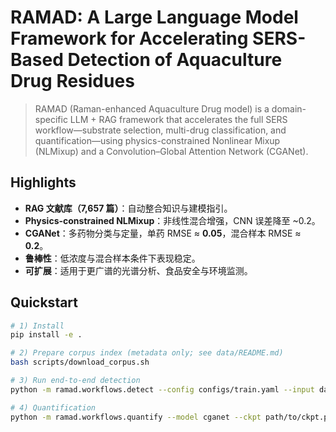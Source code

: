 # RAMAD: A Large Language Model Framework for Accelerating SERS-Based Detection of Aquaculture Drug Residues

> RAMAD (Raman-enhanced Aquaculture Drug model) is a domain-specific LLM + RAG framework that accelerates the full SERS workflow—substrate selection, multi-drug classification, and quantification—using physics-constrained Nonlinear Mixup (NLMixup) and a Convolution–Global Attention Network (CGANet).

## Highlights
- **RAG 文献库（7,657 篇）**：自动整合知识与建模指引。
- **Physics-constrained NLMixup**：非线性混合增强，CNN 误差降至 ~0.2。
- **CGANet**：多药物分类与定量，单药 RMSE ≈ **0.05**，混合样本 RMSE ≈ **0.2**。
- **鲁棒性**：低浓度与混合样本条件下表现稳定。
- **可扩展**：适用于更广谱的光谱分析、食品安全与环境监测。

## Quickstart
```bash
# 1) Install
pip install -e .

# 2) Prepare corpus index (metadata only; see data/README.md)
bash scripts/download_corpus.sh

# 3) Run end-to-end detection
python -m ramad.workflows.detect --config configs/train.yaml --input data/samples/

# 4) Quantification
python -m ramad.workflows.quantify --model cganet --ckpt path/to/ckpt.pt
